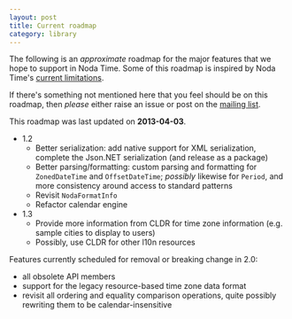 ```yaml
---
layout: post
title: Current roadmap
category: library
---
```


The following is an _approximate_ roadmap for the major features that
we hope to support in Noda Time.  Some of this roadmap is inspired by
Noda Time's [current limitations](limitations.html).

If there's something not mentioned here that you feel should be on this
roadmap, then *please* either raise an issue or post on the
[mailing list](http://groups.google.com/group/noda-time).

This roadmap was last updated on **2013-04-03**.

   * 1.2
      - Better serialization: add native support for XML serialization,
        complete the Json.NET serialization (and release as a package)
      - Better parsing/formatting: custom parsing and formatting for
        `ZonedDateTime` and `OffsetDateTime`; _possibly_ likewise for
        `Period`, and more consistency around access to standard
        patterns
      - Revisit `NodaFormatInfo`
      - Refactor calendar engine
   * 1.3
      - Provide more information from CLDR for time zone information
        (e.g. sample cities to display to users)
      - Possibly, use CLDR for other l10n resources

Features currently scheduled for removal or breaking change in 2.0:

   - all obsolete API members
   - support for the legacy resource-based time zone data format
   - revisit all ordering and equality comparison operations, quite possibly
     rewriting them to be calendar-insensitive